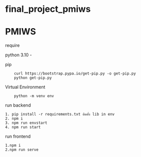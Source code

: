 # final_project_pmiws

# PMIWS

require

python 3.10 -

pip  

        curl https://bootstrap.pypa.io/get-pip.py -o get-pip.py
        python get-pip.py
        
Virtual Environment  

        python -m venv env

run backend
    
    1. pip install -r requirements.txt ติดตั้ง lib in env
    2. npm i
    3. npm run envstart  
    4. npm run start

run frontend
    
    1.npm i
    2.npm run serve
    
